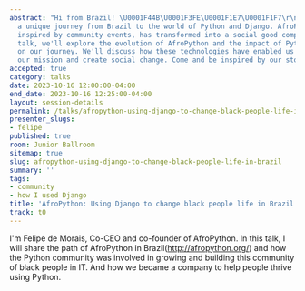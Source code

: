 ```yaml
---
abstract: "Hi from Brazil! \U0001F44B\U0001F3FE\U0001F1E7\U0001F1F7\r\nJoin us for
  a unique journey from Brazil to the world of Python and Django. AfroPython, initially
  inspired by community events, has transformed into a social good company. In this
  talk, we'll explore the evolution of AfroPython and the impact of Python and Django
  on our journey. We'll discuss how these technologies have enabled us to achieve
  our mission and create social change. Come and be inspired by our story!"
accepted: true
category: talks
date: 2023-10-16 12:00:00-04:00
end_date: 2023-10-16 12:25:00-04:00
layout: session-details
permalink: /talks/afropython-using-django-to-change-black-people-life-in-brazil/
presenter_slugs:
- felipe
published: true
room: Junior Ballroom
sitemap: true
slug: afropython-using-django-to-change-black-people-life-in-brazil
summary: ''
tags:
- community
- how I used Django
title: 'AfroPython: Using Django to change black people life in Brazil'
track: t0
---
```


I'm Felipe de Morais, Co-CEO and co-founder of AfroPython. In this talk, I will share the path of AfroPython in Brazil(http://afropython.org/) and how the Python community was involved in growing and building this community of black people in IT. And how we became a company to help people thrive using Python.